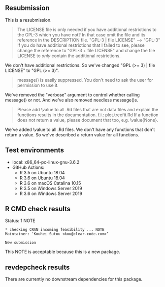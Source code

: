 ## Resubmission

This is a resubmission.

> The LICENSE file is only needed if you have additional restrictions to
> the GPL-3 which you have not? In that case omit the file and its
> reference in the DESCRIPTION file.
> "GPL-3 | file LICENSE" --> "GPL-3"
> If you do have additional restrictions that I failed to see, please
> change the reference to "GPL-3 + file LICENSE" and change the file
> LICENSE to *only* contain the additional restrictions.

We don't have additional restrictions. So we've changed "GPL (>= 3) |
file LICENSE" to "GPL (>= 3)".

> message() is easily suppressed. You don't need to ask the user for
> permission to use it.

We've removed the "verbose" argument to control whether calling
message() or not. And we've also removed needless message()s.

> Please add \value to all .Rd files that are not data files and explain
> the functions results in the documentation.
> f.i.: plot.treefit.Rd
> If a function does not return a value, please document that too,
> e.g. \value{None}.

We've added \value to all .Rd files. We don't have any functions that
don't return a value. So we've described a return value for all
functions.

## Test environments

* local: x86_64-pc-linux-gnu-3.6.2
* GitHub Actions:
  * R 3.5 on Ubuntu 18.04
  * R 3.6 on Ubuntu 18.04
  * R 3.6 on macOS Catalina 10.15
  * R 3.5 on Windows Server 2019
  * R 3.6 on Windows Server 2019

## R CMD check results

Status: 1 NOTE

    * checking CRAN incoming feasibility ... NOTE
    Maintainer: ‘Kouhei Sutou <kou@clear-code.com>’

    New submission

This NOTE is acceptable because this is a new package.

## revdepcheck results

There are currently no downstream dependencies for this package.

